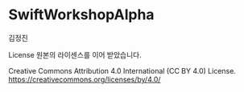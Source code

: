# SwiftWorkshopAlpha
김정진

License 
원본의 라이센스를 이어 받았습니다.

Creative Commons Attribution 4.0 International (CC BY 4.0) License. <https://creativecommons.org/licenses/by/4.0/>